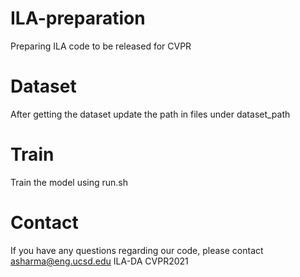 # ILA-preparation
Preparing ILA code to be released for CVPR

# Dataset
After getting the dataset update the path in files under dataset_path

# Train
Train the model using run.sh 

# Contact
If you have any questions regarding our code, please contact asharma@eng.ucsd.edu
ILA-DA CVPR2021

